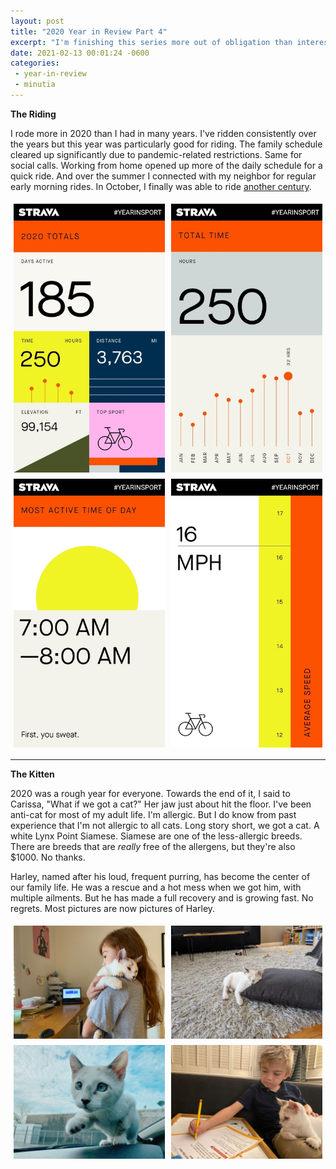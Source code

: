 ```yaml
---
layout: post
title: "2020 Year in Review Part 4"
excerpt: "I'm finishing this series more out of obligation than interest"
date: 2021-02-13 00:01:24 -0600
categories: 
 - year-in-review
 - minutia
---
```


**The Riding**

I rode more in 2020 than I had in many years. I've ridden consistently over the years but this year was particularly good for riding. The family schedule cleared up significantly due to pandemic-related restrictions. Same for social calls. Working from home opened up more of the daily schedule for a quick ride. And over the summer I connected with my neighbor for regular early morning rides. In October, I finally was able to ride [another century]({{site.url}}/2020/10/24/century/).

<img src="/assets/2021/02/strava1.jpg" style="width:48%; float:left; margin:5px"><img src="/assets/2021/02/strava2.jpg" style="width:48%; float:left; margin:5px">
<img src="/assets/2021/02/strava3.jpg" style="width:48%; float:left; margin:5px"><img src="/assets/2021/02/strava4.jpg" style="width:48%; float:left; margin:5px"><br style="clear:left">

---

**The Kitten**

2020 was a rough year for everyone. Towards the end of it, I said to Carissa, "What if we got a cat?" Her jaw just about hit the floor. I've been anti-cat for most of my adult life. I'm allergic. But I do know from past experience that I'm not allergic to all cats. Long story short, we got a cat. A white Lynx Point Siamese. Siamese are one of the less-allergic breeds. There are breeds that are _really_ free of the allergens, but they're also $1000. No thanks.

Harley, named after his loud, frequent purring, has become the center of our family life. He was a rescue and a hot mess when we got him, with multiple ailments. But he has made a full recovery and is growing fast. No regrets. Most pictures are now pictures of Harley.

<img src="/assets/2021/02/cat1.jpg" style="width:48%; float:left; margin:5px"><img src="/assets/2021/02/cat2.jpg" style="width:48%; float:left; margin:5px">
<img src="/assets/2021/02/cat3.jpg" style="width:48%; float:left; margin:5px"><img src="/assets/2021/02/cat4.jpg" style="width:48%; float:left; margin:5px"><br style="clear:left">
